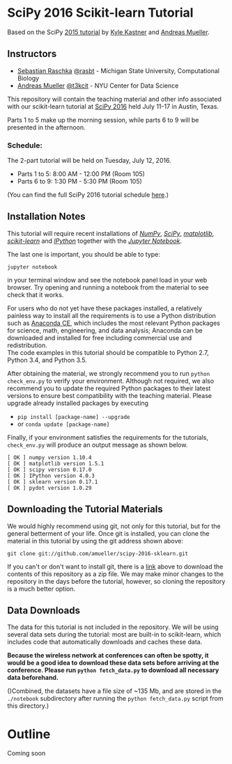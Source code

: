 SciPy 2016 Scikit-learn Tutorial
================================

Based on the SciPy [2015 tutorial](https://github.com/amueller/scipy_2015_sklearn_tutorial) by [Kyle Kastner](http://https://kastnerkyle.github.io/) and [Andreas Mueller](http://amueller.github.io).


Instructors
-----------

- [Sebastian Raschka](http://sebastianraschka.com)  [@rasbt](https://twitter.com/rasbt) - Michigan State University, Computational Biology
- [Andreas Mueller](http://amuller.github.io) [@t3kcit](https://twitter.com/t3kcit) - NYU Center for Data Science


This repository will contain the teaching material and other info associated with our scikit-learn tutorial
at [SciPy 2016](http://scipy2016.scipy.org/ehome/index.php?eventid=146062&tabid=332930&) held July 11-17 in Austin, Texas.

Parts 1 to 5 make up the morning session, while
parts 6 to 9 will be presented in the afternoon.

### Schedule:
 
The 2-part tutorial will be held on Tuesday, July 12, 2016.

- Parts 1 to 5: 8:00 AM - 12:00 PM (Room 105)
- Parts 6 to 9: 1:30 PM - 5:30 PM (Room 105)

(You can find the full SciPy 2016 tutorial schedule [here](http://scipy2016.scipy.org/ehome/146062/332960/).)


Installation Notes
------------------

This tutorial will require recent installations of *[NumPy](http://www.numpy.org)*, *[SciPy](http://www.scipy.org)*,
*[matplotlib](http://matplotlib.org)*, *[scikit-learn](http://scikit-learn.org/stable/)* and *[IPython](http://ipython.readthedocs.org/en/stable/)* together with the *[Jupyter Notebook](http://jupyter.org)*.

The last one is important, you should be able to type:

    jupyter notebook

in your terminal window and see the notebook panel load in your web browser.
Try opening and running a notebook from the material to see check that it works.

For users who do not yet have these  packages installed, a relatively
painless way to install all the requirements is to use a Python distribution
such as [Anaconda CE](http://store.continuum.io/ "Anaconda CE"), which includes
the most relevant Python packages for science, math, engineering, and
data analysis; Anaconda can be downloaded and installed for free
including commercial use and redistribution.  
The code examples in this tutorial should be compatible to Python 2.7,
Python 3.4, and Python 3.5.

After obtaining the material, we strongly recommend you to run `python check_env.py` to verify
your environment. Although not required, we also recommend you to update the required Python packages to their latest versions to ensure best compatibility with the teaching material. Please upgrade already installed packages by executing

- `pip install [package-name] --upgrade`  
- or `conda update [package-name]`

Finally, if your environment satisfies the requirements for the tutorials, `check_env.py` will produce an output message as shown below.

    [ OK ] numpy version 1.10.4
    [ OK ] matplotlib version 1.5.1
    [ OK ] scipy version 0.17.0
    [ OK ] IPython version 4.0.3
    [ OK ] sklearn version 0.17.1
    [ OK ] pydot version 1.0.29

Downloading the Tutorial Materials
----------------------------------

We would highly recommend using git, not only for this tutorial, but for the
general betterment of your life.  Once git is installed, you can clone the
material in this tutorial by using the git address shown above:

    git clone git://github.com/amueller/scipy-2016-sklearn.git

If you can't or don't want to install git, there is a [link](https://github.com/amueller/scipy-2016-sklearn/archive/master.zip) above to download
the contents of this repository as a zip file.  We may make minor changes to
the repository in the days before the tutorial, however, so cloning the
repository is a much better option.

Data Downloads
--------------

The data for this tutorial is not included in the repository.  We will be
using several data sets during the tutorial: most are built-in to
scikit-learn, which
includes code that automatically downloads and caches these
data.  

**Because the wireless network
at conferences can often be spotty, it would be a good idea to download these
data sets before arriving at the conference.
Please run ``python fetch_data.py`` to download all necessary data beforehand.**

()Combined, the datasets have a file size of ~135 Mb, and are stored in the `./notebook` subdirectory after running the `python fetch_data.py` script from this directory.)


Outline
=======

Coming soon
